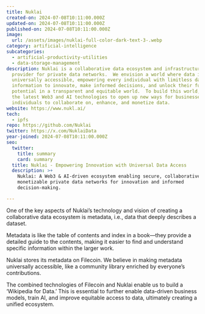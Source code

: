 ```yaml
---
title: Nuklai
created-on: 2024-07-08T10:11:00.000Z
updated-on: 2024-07-08T10:11:00.000Z
published-on: 2024-07-08T10:11:00.000Z
image:
  url: /assets/images/nuklai-full-color-dark-text-3-.webp
category: artificial-intelligence
subcategories:
  - artificial-productivity-utilities
  - data-storage-management
description: ‍Nuklai is a collaborative data ecosystem and infrastructure
  provider for private data networks.  We envision a world where data is
  universally accessible, empowering every individual with limitless data and
  information to innovate, make informed decisions, and unlock their full
  potential in a transparent and equitable world.  To build this world, we use
  the latest Web3 and AI technologies to open up new ways for businesses and
  individuals to collaborate on, enhance, and monetize data.
website: https://www.nukl.ai/
tech:
  - ipfs
repo: https://github.com/Nuklai
twitter: https://x.com/NuklaiData
year-joined: 2024-07-08T10:11:00.000Z
seo:
  twitter:
    title: summary
    card: summary
  title: Nuklai - Empowering Innovation with Universal Data Access
  description: >+
    Nuklai: A Web3 & AI-driven ecosystem enabling secure, collaborative, and
    monetizable private data networks for innovation and informed
    decision-making.

---
```


One of the key aspects of Nuklai’s technology and vision of creating a collaborative data ecosystem is metadata, i.e., data that deeply describes a dataset.

Metadata is like the table of contents and index in a book—they provide a detailed guide to the contents, making it easier to find and understand specific information within the larger work.

Nuklai stores its metadata on Filecoin. We believe in making metadata universally accessible, like a community library enriched by everyone’s contributions.

The combined technologies of Filecoin and Nuklai enable us to build a ‘Wikipedia for Data.’ This is essential to further enable data-driven business models, train AI, and improve equitable access to data, ultimately creating a unified ecosystem.
